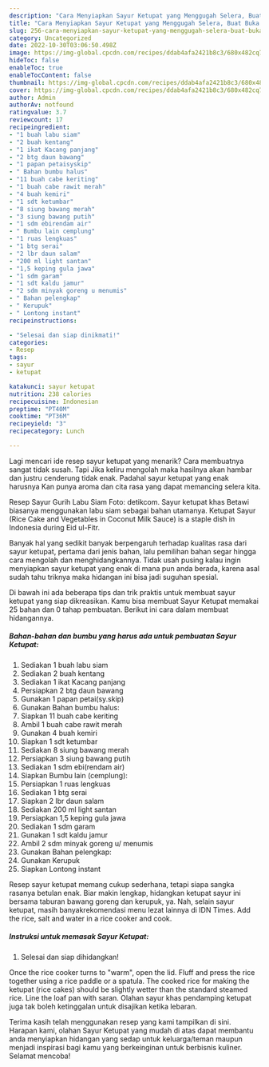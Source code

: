 ```yaml
---
description: "Cara Menyiapkan Sayur Ketupat yang Menggugah Selera, Buat Buka Puasa}"
title: "Cara Menyiapkan Sayur Ketupat yang Menggugah Selera, Buat Buka Puasa}"
slug: 256-cara-menyiapkan-sayur-ketupat-yang-menggugah-selera-buat-buka-puasa
category: Uncategorized
date: 2022-10-30T03:06:50.498Z
image: https://img-global.cpcdn.com/recipes/ddab4afa2421b8c3/680x482cq70/sayur-ketupat-foto-resep-utama.jpg
hideToc: false
enableToc: true
enableTocContent: false
thumbnail: https://img-global.cpcdn.com/recipes/ddab4afa2421b8c3/680x482cq70/sayur-ketupat-foto-resep-utama.jpg
cover: https://img-global.cpcdn.com/recipes/ddab4afa2421b8c3/680x482cq70/sayur-ketupat-foto-resep-utama.jpg
author: Admin
authorAv: notfound
ratingvalue: 3.7
reviewcount: 17
recipeingredient:
- "1 buah labu siam"
- "2 buah kentang"
- "1 ikat Kacang panjang"
- "2 btg daun bawang"
- "1 papan petaisyskip"
- " Bahan bumbu halus"
- "11 buah cabe keriting"
- "1 buah cabe rawit merah"
- "4 buah kemiri"
- "1 sdt ketumbar"
- "8 siung bawang merah"
- "3 siung bawang putih"
- "1 sdm ebirendam air"
- " Bumbu lain cemplung"
- "1 ruas lengkuas"
- "1 btg serai"
- "2 lbr daun salam"
- "200 ml light santan"
- "1,5 keping gula jawa"
- "1 sdm garam"
- "1 sdt kaldu jamur"
- "2 sdm minyak goreng u menumis"
- " Bahan pelengkap"
- " Kerupuk"
- " Lontong instant"
recipeinstructions:

- "Selesai dan siap dinikmati!"
categories:
- Resep
tags:
- sayur
- ketupat

katakunci: sayur ketupat 
nutrition: 238 calories
recipecuisine: Indonesian
preptime: "PT40M"
cooktime: "PT36M"
recipeyield: "3"
recipecategory: Lunch

---
```



Lagi mencari ide resep sayur ketupat yang menarik? Cara membuatnya sangat tidak susah. Tapi Jika keliru mengolah maka hasilnya akan hambar dan justru cenderung tidak enak. Padahal sayur ketupat yang enak harusnya Kan punya aroma dan cita rasa yang dapat memancing selera kita.


Resep Sayur Gurih Labu Siam Foto: detikcom. Sayur ketupat khas Betawi biasanya menggunakan labu siam sebagai bahan utamanya. Ketupat Sayur (Rice Cake and Vegetables in Coconut Milk Sauce) is a staple dish in Indonesia during Eid ul-Fitr.

Banyak hal yang sedikit banyak berpengaruh terhadap kualitas rasa dari sayur ketupat, pertama dari jenis bahan, lalu pemilihan bahan segar hingga cara mengolah dan menghidangkannya. Tidak usah pusing kalau ingin menyiapkan sayur ketupat yang enak di mana pun anda berada, karena asal sudah tahu triknya maka hidangan ini bisa jadi suguhan spesial.


Di bawah ini ada beberapa tips dan trik praktis untuk membuat sayur ketupat yang siap dikreasikan. Kamu bisa membuat Sayur Ketupat memakai 25 bahan dan 0 tahap pembuatan. Berikut ini cara dalam membuat hidangannya.

<!--inarticleads1-->

##### Bahan-bahan dan bumbu yang harus ada untuk pembuatan Sayur Ketupat:

1. Sediakan 1 buah labu siam
1. Sediakan 2 buah kentang
1. Sediakan 1 ikat Kacang panjang
1. Persiapkan 2 btg daun bawang
1. Gunakan 1 papan petai(sy.skip)
1. Gunakan  Bahan bumbu halus:
1. Siapkan 11 buah cabe keriting
1. Ambil 1 buah cabe rawit merah
1. Gunakan 4 buah kemiri
1. Siapkan 1 sdt ketumbar
1. Sediakan 8 siung bawang merah
1. Persiapkan 3 siung bawang putih
1. Sediakan 1 sdm ebi(rendam air)
1. Siapkan  Bumbu lain (cemplung):
1. Persiapkan 1 ruas lengkuas
1. Sediakan 1 btg serai
1. Siapkan 2 lbr daun salam
1. Sediakan 200 ml light santan
1. Persiapkan 1,5 keping gula jawa
1. Sediakan 1 sdm garam
1. Gunakan 1 sdt kaldu jamur
1. Ambil 2 sdm minyak goreng u/ menumis
1. Gunakan  Bahan pelengkap:
1. Gunakan  Kerupuk
1. Siapkan  Lontong instant


Resep sayur ketupat memang cukup sederhana, tetapi siapa sangka rasanya betulan enak. Biar makin lengkap, hidangkan ketupat sayur ini bersama taburan bawang goreng dan kerupuk, ya. Nah, selain sayur ketupat, masih banyakrekomendasi menu lezat lainnya di IDN Times. Add the rice, salt and water in a rice cooker and cook. 

<!--inarticleads2-->

##### Instruksi untuk memasak Sayur Ketupat:


1. Selesai dan siap dihidangkan!

Once the rice cooker turns to &#34;warm&#34;, open the lid. Fluff and press the rice together using a rice paddle or a spatula. The cooked rice for making the ketupat (rice cakes) should be slightly wetter than the standard steamed rice. Line the loaf pan with saran. Olahan sayur khas pendamping ketupat juga tak boleh ketinggalan untuk disajikan ketika lebaran. 

Terima kasih telah menggunakan resep yang kami tampilkan di sini. Harapan kami, olahan Sayur Ketupat yang mudah di atas dapat membantu anda menyiapkan hidangan yang sedap untuk keluarga/teman maupun menjadi inspirasi bagi kamu yang berkeinginan untuk berbisnis kuliner. Selamat mencoba!
